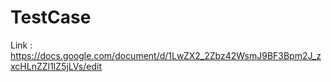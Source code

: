 # TestCase
Link : https://docs.google.com/document/d/1LwZX2_2Zbz42WsmJ9BF3Bpm2J_zxcHLnZZl1IZ5jLVs/edit
